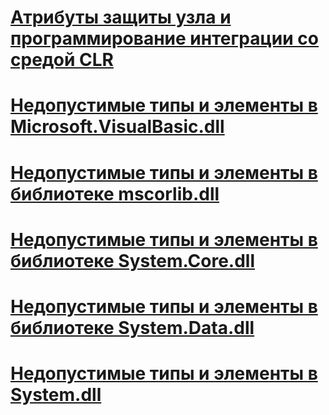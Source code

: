 # [Атрибуты защиты узла и программирование интеграции со средой CLR](host-protection-attributes-and-clr-integration-programming.md)
# [Недопустимые типы и элементы в Microsoft.VisualBasic.dll](disallowed-types-and-members-in-microsoft-visualbasic-dll.md)
# [Недопустимые типы и элементы в библиотеке mscorlib.dll](disallowed-types-and-members-in-mscorlib-dll.md)
# [Недопустимые типы и элементы в библиотеке System.Core.dll](disallowed-types-and-members-in-system-core-dll.md)
# [Недопустимые типы и элементы в библиотеке System.Data.dll](disallowed-types-and-members-in-system-data-dll.md)
# [Недопустимые типы и элементы в System.dll](disallowed-types-and-members-in-system-dll.md)
